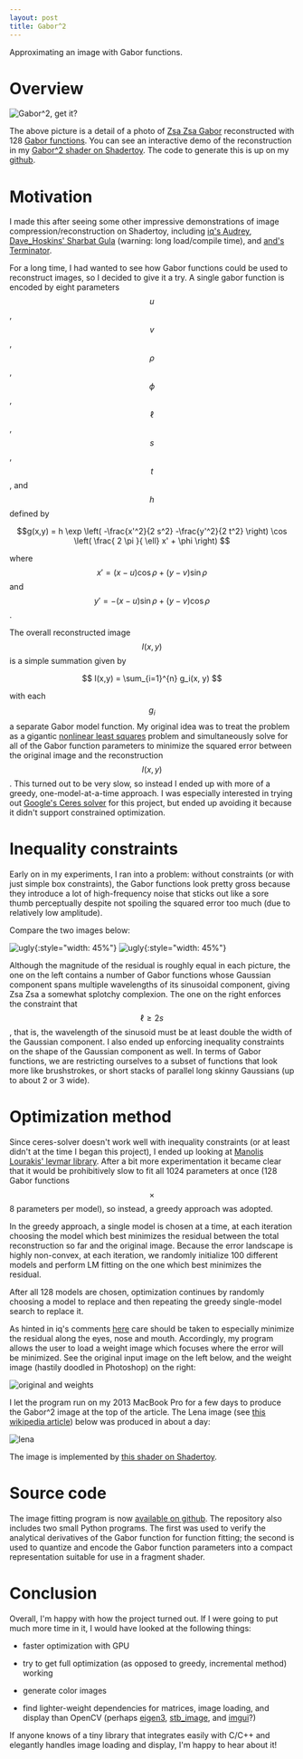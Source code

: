 ```yaml
---
layout: post
title: Gabor^2
---
```

Approximating an image with Gabor functions.

Overview
========

![Gabor^2, get it?](/images/gabor2.png)

The above picture is a detail of a photo of [Zsa Zsa
Gabor](http://www.instyle.com/celebrity/gallery-vintage-photos-zsa-zsa-gabor)
reconstructed with 128 [Gabor
functions](https://en.wikipedia.org/wiki/Gabor_filter). You can see an
interactive demo of the reconstruction in my [Gabor^2
shader on Shadertoy](https://www.shadertoy.com/view/4ljSRR). The code to generate this is up on my [github](https://github.com/mzucker/imfit).

Motivation
==========

I made this after seeing some other impressive demonstrations of image
compression/reconstruction on Shadertoy, including [iq's
Audrey](https://www.shadertoy.com/view/4df3D8), [Dave_Hoskins' Sharbat
Gula](https://www.shadertoy.com/view/XslSRs) (warning: long
load/compile time), and [and's
Terminator](https://www.shadertoy.com/view/MdSXzG).

For a long time, I had wanted to see how Gabor functions could be used
to reconstruct images, so I decided to give it a try.  A single gabor
function is encoded by eight parameters $$u$$, $$v$$, $$\rho$$,
$$\phi$$, $$\ell$$, $$s$$, $$t$$, and $$h$$ defined by

$$g(x,y) = h \exp \left( -\frac{x'^2}{2 s^2} -\frac{y'^2}{2 t^2} \right) \cos \left( \frac{ 2 \pi }{ \ell} x' + \phi \right)
$$

where $$ x' = (x - u) \cos \rho  + (y - v) \sin \rho $$ and $$ y' = -(x - u) \sin \rho + (y - v) \cos \rho $$.

The overall reconstructed image $$I(x,y)$$ is a simple summation given by

$$ I(x,y) = \sum_{i=1}^{n} g_i(x, y) $$

with each $$g_i$$ a separate Gabor model function. My original idea
was to treat the problem as a gigantic [nonlinear least
squares](https://en.wikipedia.org/wiki/Non-linear_least_squares)
problem and simultaneously solve for all of the Gabor function
parameters to minimize the squared error between the original image
and the reconstruction $$I(x,y)$$. This turned out to be very slow, so
instead I ended up with more of a greedy, one-model-at-a-time
approach. I was especially interested in trying out [Google's Ceres
solver](http://ceres-solver.org/) for this project, but ended up
avoiding it because it didn't support constrained optimization.

Inequality constraints
======================

Early on in my experiments, I ran into a problem: without constraints
(or with just simple box constraints), the Gabor functions look pretty
gross because they introduce a lot of high-frequency noise that sticks
out like a sore thumb perceptually despite not spoiling the squared
error too much (due to relatively low amplitude).

Compare the two images below:

![ugly](/images/ImFit_ugly.png){:style="width: 45%"}
![ugly](/images/ImFit_ok.png){:style="width: 45%"}

Although the magnitude of the residual is roughly equal in each
picture, the one on the left contains a number of Gabor functions
whose Gaussian component spans multiple wavelengths of its sinusoidal
component, giving Zsa Zsa a somewhat splotchy complexion. The one on
the right enforces the constraint that $$ \ell \geq 2 s $$, that is,
the wavelength of the sinusoid must be at least double the
width of the Gaussian component. I also ended up enforcing inequality constraints
on the shape of the Gaussian component as well. In terms of Gabor
functions, we are restricting ourselves to a subset of functions that
look more like brushstrokes, or short stacks of parallel long skinny Gaussians
(up to about 2 or 3 wide).

Optimization method
===================

Since ceres-solver doesn't work well with inequality constraints (or at least
didn't at the time I began this project), I ended up looking at
[Manolis Lourakis' levmar
library](http://users.ics.forth.gr/~lourakis/levmar/). After a bit
more experimentation it became clear that it would be prohibitively
slow to fit all 1024 parameters at once (128 Gabor functions $$\times$$
8 parameters per model), so instead, a greedy approach was adopted.

In the greedy approach, a single model is chosen at a time, at each
iteration choosing the model which best minimizes the residual between
the total reconstruction so far and the original image. Because the
error landscape is highly non-convex, at each iteration, we randomly
initialize 100 different models and perform LM fitting on the one
which best minimizes the residual.

After all 128 models are chosen, optimization continues by randomly
choosing a model to replace and then repeating the greedy single-model
search to replace it.

As hinted in iq's comments [here](https://www.shadertoy.com/view/4df3D8)
care should be taken to especially minimize the residual along the
eyes, nose and mouth. Accordingly, my program allows the user to load
a weight image which focuses where the error will be minimized. See
the original input image on the left below, and the weight image
(hastily doodled in Photoshop) on the right:

![original and weights](/images/gabor_input_and_weights.png)

I let the program run on my 2013 MacBook Pro for a few days to produce
the Gabor^2 image at the top of the article. The Lena image (see [this
wikipedia article](https://en.wikipedia.org/wiki/Lenna)) below was
produced in about a day:

![lena](/images/lena.png)

The image is implemented by [this shader on Shadertoy](https://www.shadertoy.com/view/XltGzS).

Source code
===========

The image fitting program is now [available on
github](https://github.com/mzucker/imfit). The repository also
includes two small Python programs. The first was used to verify the
analytical derivatives of the Gabor function for function fitting; the
second is used to quantize and encode the Gabor function parameters
into a compact representation suitable for use in a fragment shader.

Conclusion
==========

Overall, I'm happy with how the project turned out. If I were going to
put much more time in it, I would have looked at the following things:

 - faster optimization with GPU

 - try to get full optimization (as opposed to greedy, incremental method) working
 
 - generate color images
 
 - find lighter-weight dependencies for matrices, image loading, and
   display than OpenCV (perhaps
   [eigen3](http://eigen.tuxfamily.org/index.php?title=Main_Page),
   [stb_image](https://github.com/nothings/stb), and
   [imgui](https://github.com/ocornut/imgui)?)

If anyone knows of a tiny library that integrates easily with C/C++
and elegantly handles image loading and display, I'm happy to hear
about it!

